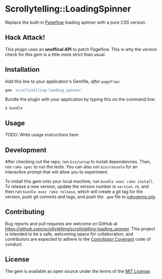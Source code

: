 # Scrollytelling::LoadingSpinner

Replace the built-in [Pageflow](https://github.com/codevise/pageflow) loading spinner with a pure CSS version.

## Hack Attack!

This plugin uses an **unoffical API** to patch Pageflow. This is why the version check for this gem is a little more strict than usual.

## Installation

Add this line to your application's Gemfile, _after_ `pageflow`:

```ruby
gem 'scrollytelling-loading_spinner'
```

Bundle the plugin with your application by typing this on the command line:

    $ bundle

## Usage

TODO: Write usage instructions here

## Development

After checking out the repo, run `bin/setup` to install dependencies. Then, run `rake spec` to run the tests. You can also run `bin/console` for an interactive prompt that will allow you to experiment.

To install this gem onto your local machine, run `bundle exec rake install`. To release a new version, update the version number in `version.rb`, and then run `bundle exec rake release`, which will create a git tag for the version, push git commits and tags, and push the `.gem` file to [rubygems.org](https://rubygems.org).

## Contributing

Bug reports and pull requests are welcome on GitHub at https://github.com/scrollytelling/scrollytelling-loading_spinner. This project is intended to be a safe, welcoming space for collaboration, and contributors are expected to adhere to the [Contributor Covenant](http://contributor-covenant.org) code of conduct.


## License

The gem is available as open source under the terms of the [MIT License](http://opensource.org/licenses/MIT).
